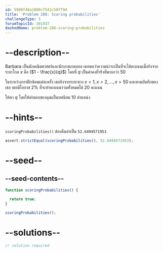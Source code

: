 ```yaml
---
id: 5900f48a1000cf542c50ff9d
title: 'Problem 286: Scoring probabilities'
challengeType: 5
forumTopicId: 301937
dashedName: problem-286-scoring-probabilities
---
```


# --description--

Barbara เป็นนักคณิตศาสตร์และนักบาสเกตบอล เธอพบว่าความน่าจะเป็นที่จะได้คะแนนเมื่อยิงจากระยะไกล $x$ คือ ($1 - \frac{x}{q}$) โดยที่ $q$ เป็นค่าคงที่จริงที่มากกว่า 50

ในระหว่างการฝึกซ้อมแต่ละครั้ง เธอยิงจากระยะทาง $x = 1, x = 2, \ldots, x = 50$ และตามบันทึกของเธอ เธอมีโอกาส 2% ที่จะทำคะแนนรวมทั้งหมดได้ 20 คะแนน

ให้หา $q$ โดยให้คำตอบของคุณเป็นทศนิยม 10 ตำแหน่ง

# --hints--

`scoringProbabilities()` ต้องคืนค่าเป็น `52.6494571953`

```js
assert.strictEqual(scoringProbabilities(), 52.6494571953);
```

# --seed--

## --seed-contents--

```js
function scoringProbabilities() {

  return true;
}

scoringProbabilities();
```

# --solutions--

```js
// solution required
```
